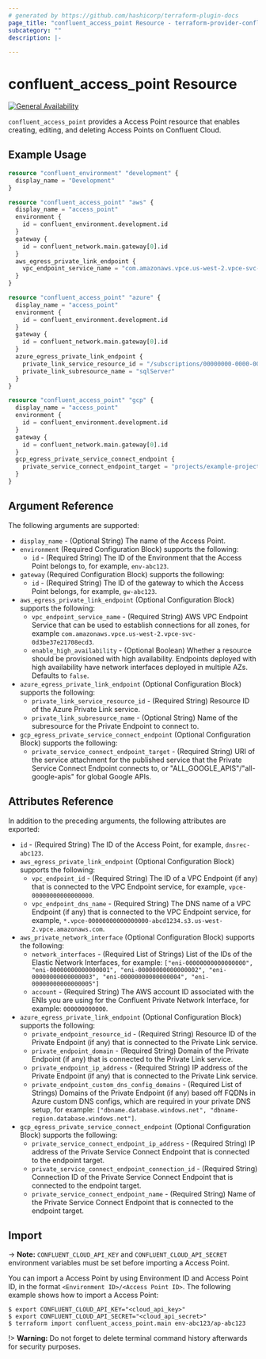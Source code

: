 ```yaml
---
# generated by https://github.com/hashicorp/terraform-plugin-docs
page_title: "confluent_access_point Resource - terraform-provider-confluent"
subcategory: ""
description: |-
  
---
```


# confluent_access_point Resource

[![General Availability](https://img.shields.io/badge/Lifecycle%20Stage-General%20Availability-%2345c6e8)](https://docs.confluent.io/cloud/current/api.html#section/Versioning/API-Lifecycle-Policy)

`confluent_access_point` provides a Access Point resource that enables creating, editing, and deleting Access Points on Confluent Cloud.

## Example Usage

```terraform
resource "confluent_environment" "development" {
  display_name = "Development"
}

resource "confluent_access_point" "aws" {
  display_name = "access_point"
  environment {
    id = confluent_environment.development.id
  }
  gateway {
    id = confluent_network.main.gateway[0].id
  }
  aws_egress_private_link_endpoint {
    vpc_endpoint_service_name = "com.amazonaws.vpce.us-west-2.vpce-svc-00000000000000000"
  }
}

resource "confluent_access_point" "azure" {
  display_name = "access_point"
  environment {
    id = confluent_environment.development.id
  }
  gateway {
    id = confluent_network.main.gateway[0].id
  }
  azure_egress_private_link_endpoint {
    private_link_service_resource_id = "/subscriptions/00000000-0000-0000-0000-000000000000/resourceGroups/s-abcde/providers/Microsoft.Network/privateLinkServices/pls-plt-abcdef-az3"
    private_link_subresource_name = "sqlServer"
  }
}

resource "confluent_access_point" "gcp" {
  display_name = "access_point"
  environment {
    id = confluent_environment.development.id
  }
  gateway {
    id = confluent_network.main.gateway[0].id
  }
  gcp_egress_private_service_connect_endpoint {
    private_service_connect_endpoint_target = "projects/example-project/regions/us-central1/serviceAttachments/my-service-attachment"
  }
}
```

<!-- schema generated by tfplugindocs -->
## Argument Reference

The following arguments are supported:

- `display_name` - (Optional String) The name of the Access Point.
- `environment` (Required Configuration Block) supports the following:
  - `id` - (Required String) The ID of the Environment that the Access Point belongs to, for example, `env-abc123`.
- `gateway` (Required Configuration Block) supports the following:
  - `id` - (Required String) The ID of the gateway to which the Access Point belongs, for example, `gw-abc123`.
- `aws_egress_private_link_endpoint` (Optional Configuration Block) supports the following:
  - `vpc_endpoint_service_name` - (Required String) AWS VPC Endpoint Service that can be used to establish connections for all zones, for example `com.amazonaws.vpce.us-west-2.vpce-svc-0d3be37e21708ecd3`.
  - `enable_high_availability` - (Optional Boolean) Whether a resource should be provisioned with high availability. Endpoints deployed with high availability have network interfaces deployed in multiple AZs. Defaults to `false`.
- `azure_egress_private_link_endpoint` (Optional Configuration Block) supports the following:
  - `private_link_service_resource_id` - (Required String) Resource ID of the Azure Private Link service.
  - `private_link_subresource_name` - (Optional String) Name of the subresource for the Private Endpoint to connect to.
- `gcp_egress_private_service_connect_endpoint` (Optional Configuration Block) supports the following:
  - `private_service_connect_endpoint_target` - (Required String) URI of the service attachment for the published service that the Private Service Connect Endpoint connects to, or "ALL_GOOGLE_APIS"/"all-google-apis" for global Google APIs.

## Attributes Reference

In addition to the preceding arguments, the following attributes are exported:

- `id` - (Required String) The ID of the Access Point, for example, `dnsrec-abc123`.
- `aws_egress_private_link_endpoint` (Optional Configuration Block) supports the following:
  - `vpc_endpoint_id` - (Required String) The ID of a VPC Endpoint (if any) that is connected to the VPC Endpoint service, for example, `vpce-00000000000000000`.
  - `vpc_endpoint_dns_name` - (Required String) The DNS name of a VPC Endpoint (if any) that is connected to the VPC Endpoint service, for example, `*.vpce-00000000000000000-abcd1234.s3.us-west-2.vpce.amazonaws.com`.
- `aws_private_network_interface` (Optional Configuration Block) supports the following:
  - `network_interfaces` - (Required List of Strings) List of the IDs of the Elastic Network Interfaces, for example: `["eni-00000000000000000", "eni-00000000000000001", "eni-00000000000000002", "eni-00000000000000003", "eni-00000000000000004", "eni-00000000000000005"]`
  - `account` - (Required String) The AWS account ID associated with the ENIs you are using for the Confluent Private Network Interface, for example: `000000000000`.
- `azure_egress_private_link_endpoint` (Optional Configuration Block) supports the following:
  - `private_endpoint_resource_id` - (Required String) Resource ID of the Private Endpoint (if any) that is connected to the Private Link service.
  - `private_endpoint_domain` - (Required String) Domain of the Private Endpoint (if any) that is connected to the Private Link service.
  - `private_endpoint_ip_address` - (Required String) IP address of the Private Endpoint (if any) that is connected to the Private Link service.
  - `private_endpoint_custom_dns_config_domains` - (Required List of Strings) Domains of the Private Endpoint (if any) based off FQDNs in Azure custom DNS configs, which are required in your private DNS setup, for example: `["dbname.database.windows.net", "dbname-region.database.windows.net"]`.
- `gcp_egress_private_service_connect_endpoint` (Optional Configuration Block) supports the following:
  - `private_service_connect_endpoint_ip_address` - (Required String) IP address of the Private Service Connect Endpoint that is connected to the endpoint target.
  - `private_service_connect_endpoint_connection_id` - (Required String) Connection ID of the Private Service Connect Endpoint that is connected to the endpoint target.
  - `private_service_connect_endpoint_name` - (Required String) Name of the Private Service Connect Endpoint that is connected to the endpoint target.

## Import

-> **Note:** `CONFLUENT_CLOUD_API_KEY` and `CONFLUENT_CLOUD_API_SECRET` environment variables must be set before importing a Access Point.

You can import a Access Point by using Environment ID and Access Point ID, in the format `<Environment ID>/<Access Point ID>`. The following example shows how to import a Access Point:

```shell
$ export CONFLUENT_CLOUD_API_KEY="<cloud_api_key>"
$ export CONFLUENT_CLOUD_API_SECRET="<cloud_api_secret>"
$ terraform import confluent_access_point.main env-abc123/ap-abc123
```

!> **Warning:** Do not forget to delete terminal command history afterwards for security purposes.
